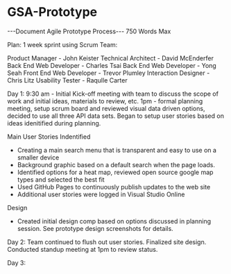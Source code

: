 # GSA-Prototype


---Document Agile Prototype Process--- 750 Words Max

Plan: 1 week sprint using Scrum 
Team: 

Product Manager - John Keister
Technical Architect - David McEnderfer
Back End Web Developer - Charles Tsai
Back End Web Developer - Yong Seah
Front End Web Developer -  Trevor Plumley
Interaction Designer - Chris Litz 
Usability Tester - Raqulle Carter 


Day 1: 
9:30 am  - Initial Kick-off meeting with team to discuss the scope of work and initial ideas, materials to review, etc. 
1pm - formal planning meeting, setup scrum board and reviewed visual data driven options, decided to use all three API data sets. Began to setup user stories based on ideas idenitified during planning.  

Main User Stories Indentified 
- Creating a main search menu that is transparent and easy to use on a smaller device 
- Background graphic based on a default search when the page loads. 
- Identified options for a heat map, reviewed open source google map types and selected the best fit
- Used GitHub Pages to continuously publish updates to the web site
- Additional user stories were logged in Visual Studio Online 

Design 
- Created initial design comp based on options discussed in planning session. See prototype design screenshots for details. 

Day 2: 
Team continued to flush out user stories. Finalized site design. Conducted standup meeting at 1pm to review status. 

Day 3: 
